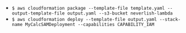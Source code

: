 - `$ aws cloudformation package --template-file template.yaml --output-template-file output.yaml --s3-bucket neverlish-lambda`
- `$ aws cloudformation deploy --template-file output.yaml --stack-name MyCalcSAMDeployment --capabilities CAPABILITY_IAM`